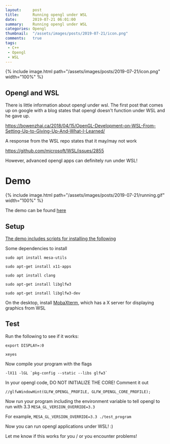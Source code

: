 ```yaml
---
layout:     post
title:      Running opengl under WSL
date:       2019-07-21 06:01:00
summary:    Running opengl under WSL
categories: Opengl
thumbnail:  "/assets/images/posts/2019-07-21/icon.png"
comments:   true
tags:
 - C++
 - Opengl
 - WSL
---
```


{% include image.html path="/assets/images/posts/2019-07-21/icon.png" width="100%" %}

## Opengl and WSL

There is little information about opengl under wsl. The first post that comes up on google with a blog states that opengl doesn't function under WSL and he gave up.

https://bowenzhai.ca/2018/04/15/OpenGL-Development-on-WSL-From-Setting-Up-to-Giving-Up-And-What-I-Learned/

A response from the WSL repo states that it may/may not work

https://github.com/microsoft/WSL/issues/2855

However, advanced opengl apps can definitely run under WSL!

# Demo

{% include image.html path="/assets/images/posts/2019-07-21/running.gif" width="100%" %}

The demo can be found [here](https://github.com/Maknee/OpenglUnderWSL)

## Setup

[The demo includes scripts for installing the following](https://github.com/Maknee/OpenglUnderWSL)

Some dependencies to install

```
sudo apt install mesa-utils

sudo apt-get install x11-apps

sudo apt install clang

sudo apt-get install libglfw3

sudo apt-get install libglfw3-dev
```

On the desktop, install [MobaXterm](https://mobaxterm.mobatek.net/download-home-edition.html), which has a X server for displaying graphics from WSL

## Test

Run the following to see if it works:

`export DISPLAY=:0`

`xeyes`

Now compile your program with the flags

```
-lX11 -lGL `pkg-config --static --libs glfw3`
```

In your opengl code, DO NOT INITIALIZE THE CORE! Comment it out

`//glfwWindowHint(GLFW_OPENGL_PROFILE, GLFW_OPENGL_CORE_PROFILE);`

Now run your program including the environment variable to tell opengl to run with 3.3
`MESA_GL_VERSION_OVERRIDE=3.3`

For example,
`MESA_GL_VERSION_OVERRIDE=3.3 ./test_program`

Now you can run opengl applications under WSL! :)

Let me know if this works for you / or you encounter problems!

